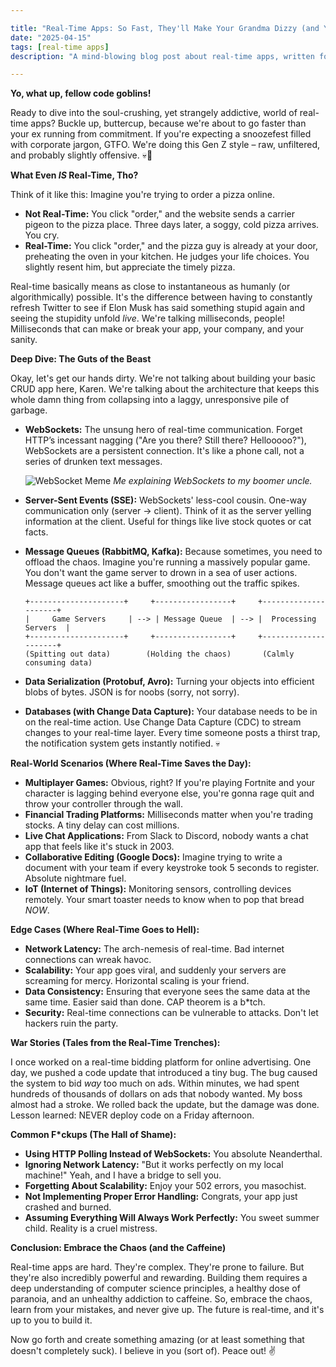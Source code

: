 ```yaml
---

title: "Real-Time Apps: So Fast, They'll Make Your Grandma Dizzy (and Your Boss Wet His Pants)"
date: "2025-04-15"
tags: [real-time apps]
description: "A mind-blowing blog post about real-time apps, written for chaotic Gen Z engineers. Prepare for enlightenment (or just a massive headache)."

---
```


**Yo, what up, fellow code goblins!**

Ready to dive into the soul-crushing, yet strangely addictive, world of real-time apps? Buckle up, buttercup, because we're about to go faster than your ex running from commitment. If you're expecting a snoozefest filled with corporate jargon, GTFO. We're doing this Gen Z style – raw, unfiltered, and probably slightly offensive. 💀🙏

**What Even *IS* Real-Time, Tho?**

Think of it like this: Imagine you're trying to order a pizza online.

*   **Not Real-Time:** You click "order," and the website sends a carrier pigeon to the pizza place. Three days later, a soggy, cold pizza arrives. You cry.
*   **Real-Time:** You click "order," and the pizza guy is already at your door, preheating the oven in your kitchen. He judges your life choices. You slightly resent him, but appreciate the timely pizza.

Real-time basically means as close to instantaneous as humanly (or algorithmically) possible. It's the difference between having to constantly refresh Twitter to see if Elon Musk has said something stupid again and seeing the stupidity unfold *live*. We're talking milliseconds, people! Milliseconds that can make or break your app, your company, and your sanity.

**Deep Dive: The Guts of the Beast**

Okay, let's get our hands dirty. We're not talking about building your basic CRUD app here, Karen. We're talking about the architecture that keeps this whole damn thing from collapsing into a laggy, unresponsive pile of garbage.

*   **WebSockets:** The unsung hero of real-time communication. Forget HTTP’s incessant nagging ("Are you there? Still there? Hellooooo?"), WebSockets are a persistent connection. It's like a phone call, not a series of drunken text messages.

    ![WebSocket Meme](https://i.imgflip.com/7b42z3.jpg)
    *Me explaining WebSockets to my boomer uncle.*

*   **Server-Sent Events (SSE):** WebSockets' less-cool cousin. One-way communication only (server -> client). Think of it as the server yelling information at the client. Useful for things like live stock quotes or cat facts.

*   **Message Queues (RabbitMQ, Kafka):** Because sometimes, you need to offload the chaos. Imagine you're running a massively popular game. You don't want the game server to drown in a sea of user actions. Message queues act like a buffer, smoothing out the traffic spikes.

    ```ascii
    +---------------------+     +-----------------+     +---------------------+
    |     Game Servers     | --> | Message Queue  | --> |  Processing Servers  |
    +---------------------+     +-----------------+     +---------------------+
    (Spitting out data)        (Holding the chaos)       (Calmly consuming data)
    ```

*   **Data Serialization (Protobuf, Avro):** Turning your objects into efficient blobs of bytes. JSON is for noobs (sorry, not sorry).

*   **Databases (with Change Data Capture):** Your database needs to be in on the real-time action. Use Change Data Capture (CDC) to stream changes to your real-time layer. Every time someone posts a thirst trap, the notification system gets instantly notified. 💀

**Real-World Scenarios (Where Real-Time Saves the Day):**

*   **Multiplayer Games:** Obvious, right? If you're playing Fortnite and your character is lagging behind everyone else, you're gonna rage quit and throw your controller through the wall.
*   **Financial Trading Platforms:** Milliseconds matter when you're trading stocks. A tiny delay can cost millions.
*   **Live Chat Applications:** From Slack to Discord, nobody wants a chat app that feels like it's stuck in 2003.
*   **Collaborative Editing (Google Docs):** Imagine trying to write a document with your team if every keystroke took 5 seconds to register. Absolute nightmare fuel.
*   **IoT (Internet of Things):** Monitoring sensors, controlling devices remotely. Your smart toaster needs to know when to pop that bread *NOW*.

**Edge Cases (Where Real-Time Goes to Hell):**

*   **Network Latency:** The arch-nemesis of real-time. Bad internet connections can wreak havoc.
*   **Scalability:** Your app goes viral, and suddenly your servers are screaming for mercy. Horizontal scaling is your friend.
*   **Data Consistency:** Ensuring that everyone sees the same data at the same time. Easier said than done. CAP theorem is a b*tch.
*   **Security:** Real-time connections can be vulnerable to attacks. Don't let hackers ruin the party.

**War Stories (Tales from the Real-Time Trenches):**

I once worked on a real-time bidding platform for online advertising. One day, we pushed a code update that introduced a tiny bug. The bug caused the system to bid *way* too much on ads. Within minutes, we had spent hundreds of thousands of dollars on ads that nobody wanted. My boss almost had a stroke. We rolled back the update, but the damage was done. Lesson learned: NEVER deploy code on a Friday afternoon.

**Common F*ckups (The Hall of Shame):**

*   **Using HTTP Polling Instead of WebSockets:** You absolute Neanderthal.
*   **Ignoring Network Latency:** "But it works perfectly on my local machine!" Yeah, and I have a bridge to sell you.
*   **Forgetting About Scalability:** Enjoy your 502 errors, you masochist.
*   **Not Implementing Proper Error Handling:** Congrats, your app just crashed and burned.
*   **Assuming Everything Will Always Work Perfectly:** You sweet summer child. Reality is a cruel mistress.

**Conclusion: Embrace the Chaos (and the Caffeine)**

Real-time apps are hard. They're complex. They're prone to failure. But they're also incredibly powerful and rewarding. Building them requires a deep understanding of computer science principles, a healthy dose of paranoia, and an unhealthy addiction to caffeine. So, embrace the chaos, learn from your mistakes, and never give up. The future is real-time, and it's up to you to build it.

Now go forth and create something amazing (or at least something that doesn't completely suck). I believe in you (sort of). Peace out! ✌️
